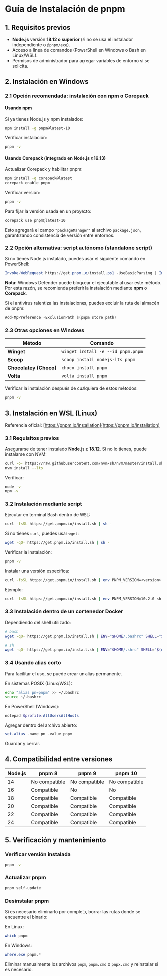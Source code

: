 # Guía de Instalación de pnpm

## 1. Requisitos previos

* **Node.js** versión **18.12 o superior** (si no se usa el instalador independiente o `@pnpm/exe`).
* Acceso a línea de comandos (PowerShell en Windows o Bash en Linux/WSL).
* Permisos de administrador para agregar variables de entorno si se solicita.

## 2. Instalación en Windows

### 2.1 Opción recomendada: instalación con npm o Corepack

#### Usando npm

Si ya tienes Node.js y npm instalados:

```bash
npm install -g pnpm@latest-10
```

Verificar instalación:

```bash
pnpm -v
```

#### Usando Corepack (integrado en Node.js ≥16.13)

Actualizar Corepack y habilitar pnpm:

```bash
npm install -g corepack@latest
corepack enable pnpm
```

Verificar versión:

```bash
pnpm -v
```

Para fijar la versión usada en un proyecto:

```bash
corepack use pnpm@latest-10
```

Esto agregará el campo `"packageManager"` al archivo `package.json`, garantizando consistencia de versión entre entornos.

### 2.2 Opción alternativa: script autónomo (standalone script)

Si no tienes Node.js instalado, puedes usar el siguiente comando en PowerShell:

```powershell
Invoke-WebRequest https://get.pnpm.io/install.ps1 -UseBasicParsing | Invoke-Expression
```

**Nota:** Windows Defender puede bloquear el ejecutable al usar este método. Por esta razón, se recomienda preferir la instalación mediante **npm** o **Corepack**.

Si el antivirus ralentiza las instalaciones, puedes excluir la ruta del almacén de pnpm:

```powershell
Add-MpPreference -ExclusionPath $(pnpm store path)
```

### 2.3 Otras opciones en Windows

| Método                 | Comando                            |
| ---------------------- | ---------------------------------- |
| **Winget**             | `winget install -e --id pnpm.pnpm` |
| **Scoop**              | `scoop install nodejs-lts pnpm`    |
| **Chocolatey (Choco)** | `choco install pnpm`               |
| **Volta**              | `volta install pnpm`               |

Verificar la instalación después de cualquiera de estos métodos:

```bash
pnpm -v
```

## 3. Instalación en WSL (Linux)

Referencia oficial: [https://pnpm.io/installation](https://pnpm.io/installation)

### 3.1 Requisitos previos

Asegurarse de tener instalado **Node.js ≥ 18.12**. Si no lo tienes, puede instalarse con NVM:

```bash
curl -o- https://raw.githubusercontent.com/nvm-sh/nvm/master/install.sh | bash
nvm install --lts
```

Verificar:

```bash
node -v
npm -v
```

### 3.2 Instalación mediante script

Ejecutar en terminal Bash dentro de WSL:

```bash
curl -fsSL https://get.pnpm.io/install.sh | sh -
```

Si no tienes `curl`, puedes usar `wget`:

```bash
wget -qO- https://get.pnpm.io/install.sh | sh -
```

Verificar la instalación:

```bash
pnpm -v
```

Instalar una versión específica:

```bash
curl -fsSL https://get.pnpm.io/install.sh | env PNPM_VERSION=<version> sh -
```

Ejemplo:

```bash
curl -fsSL https://get.pnpm.io/install.sh | env PNPM_VERSION=10.2.0 sh -
```

### 3.3 Instalación dentro de un contenedor Docker

Dependiendo del shell utilizado:

```bash
# bash
wget -qO- https://get.pnpm.io/install.sh | ENV="$HOME/.bashrc" SHELL="$(which bash)" bash -

# sh
wget -qO- https://get.pnpm.io/install.sh | ENV="$HOME/.shrc" SHELL="$(which sh)" sh -
```

### 3.4 Usando alias corto

Para facilitar el uso, se puede crear un alias permanente.

En sistemas POSIX (Linux/WSL):

```bash
echo "alias pn=pnpm" >> ~/.bashrc
source ~/.bashrc
```

En PowerShell (Windows):

```powershell
notepad $profile.AllUsersAllHosts
```

Agregar dentro del archivo abierto:

```powershell
set-alias -name pn -value pnpm
```

Guardar y cerrar.

## 4. Compatibilidad entre versiones

| Node.js | pnpm 8        | pnpm 9        | pnpm 10       |
| ------- | ------------- | ------------- | ------------- |
| 14      | No compatible | No compatible | No compatible |
| 16      | Compatible    | No            | No            |
| 18      | Compatible    | Compatible    | Compatible    |
| 20      | Compatible    | Compatible    | Compatible    |
| 22      | Compatible    | Compatible    | Compatible    |
| 24      | Compatible    | Compatible    | Compatible    |

## 5. Verificación y mantenimiento

### Verificar versión instalada

```bash
pnpm -v
```

### Actualizar pnpm

```bash
pnpm self-update
```

### Desinstalar pnpm

Si es necesario eliminarlo por completo, borrar las rutas donde se encuentre el binario:

En Linux:

```bash
which pnpm
```

En Windows:

```powershell
where.exe pnpm.*
```

Eliminar manualmente los archivos `pnpm`, `pnpm.cmd` o `pnpx.cmd` y reinstalar si es necesario.
